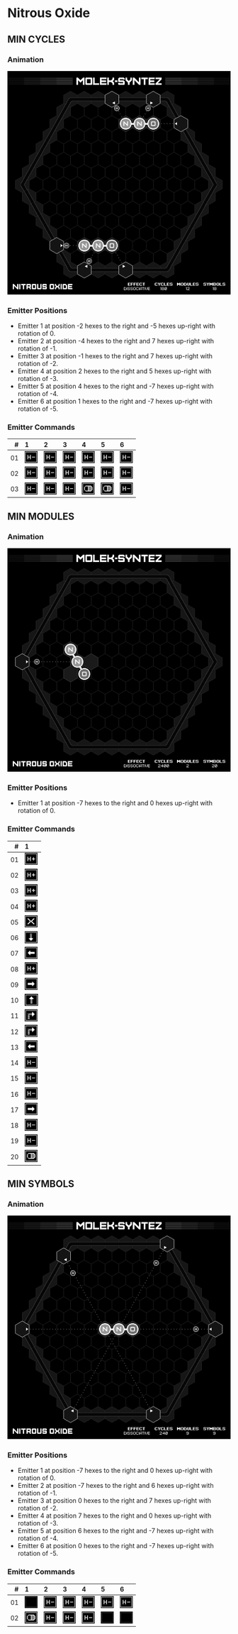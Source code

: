 # Nitrous Oxide

## MIN CYCLES

### Animation

![Solution](./../gifs/03/MIN_CYCLES.gif)

### Emitter Positions

- Emitter 1 at position -2 hexes to the right and -5 hexes up-right with rotation of 0.
- Emitter 2 at position -4 hexes to the right and 7 hexes up-right with rotation of -1.
- Emitter 3 at position -1 hexes to the right and 7 hexes up-right with rotation of -2.
- Emitter 4 at position 2 hexes to the right and 5 hexes up-right with rotation of -3.
- Emitter 5 at position 4 hexes to the right and -7 hexes up-right with rotation of -4.
- Emitter 6 at position 1 hexes to the right and -7 hexes up-right with rotation of -5.

### Emitter Commands

|  # |                                                                 1 |                                                                 2 |                                                                 3 |                                                                 4 |                                                                 5 |                                                                 6 |
|---:|:------------------------------------------------------------------|:------------------------------------------------------------------|:------------------------------------------------------------------|:------------------------------------------------------------------|:------------------------------------------------------------------|:------------------------------------------------------------------|
| 01 | ![REMOVE_H_ATOM](./../instructions/REMOVE_H_ATOM.png)             | ![REMOVE_H_ATOM](./../instructions/REMOVE_H_ATOM.png)             | ![REMOVE_H_ATOM](./../instructions/REMOVE_H_ATOM.png)             | ![REMOVE_H_ATOM](./../instructions/REMOVE_H_ATOM.png)             | ![REMOVE_H_ATOM](./../instructions/REMOVE_H_ATOM.png)             | ![REMOVE_H_ATOM](./../instructions/REMOVE_H_ATOM.png)             |
| 02 | ![REMOVE_H_ATOM](./../instructions/REMOVE_H_ATOM.png)             | ![REMOVE_H_ATOM](./../instructions/REMOVE_H_ATOM.png)             | ![REMOVE_H_ATOM](./../instructions/REMOVE_H_ATOM.png)             | ![REMOVE_H_ATOM](./../instructions/REMOVE_H_ATOM.png)             | ![REMOVE_H_ATOM](./../instructions/REMOVE_H_ATOM.png)             | ![REMOVE_H_ATOM](./../instructions/REMOVE_H_ATOM.png)             |
| 03 | ![REMOVE_H_ATOM](./../instructions/REMOVE_H_ATOM.png)             | ![REMOVE_H_ATOM](./../instructions/REMOVE_H_ATOM.png)             | ![REMOVE_H_ATOM](./../instructions/REMOVE_H_ATOM.png)             | ![OUTPUT_TARGET](./../instructions/OUTPUT_TARGET.png)             | ![OUTPUT_TARGET](./../instructions/OUTPUT_TARGET.png)             | ![REMOVE_H_ATOM](./../instructions/REMOVE_H_ATOM.png)             |

## MIN MODULES

### Animation

![Solution](./../gifs/03/MIN_MODULES.gif)

### Emitter Positions

- Emitter 1 at position -7 hexes to the right and 0 hexes up-right with rotation of 0.

### Emitter Commands

|  # |                                                                 1 |
|---:|:------------------------------------------------------------------|
| 01 | ![ADD_H_ATOM](./../instructions/ADD_H_ATOM.png)                   |
| 02 | ![ADD_H_ATOM](./../instructions/ADD_H_ATOM.png)                   |
| 03 | ![ADD_H_ATOM](./../instructions/ADD_H_ATOM.png)                   |
| 04 | ![ADD_H_ATOM](./../instructions/ADD_H_ATOM.png)                   |
| 05 | ![TRASH_TARGET](./../instructions/TRASH_TARGET.png)               |
| 06 | ![PULL_TARGET](./../instructions/PULL_TARGET.png)                 |
| 07 | ![SLIDE_EMITTER_LEFT](./../instructions/SLIDE_EMITTER_LEFT.png)   |
| 08 | ![ADD_H_ATOM](./../instructions/ADD_H_ATOM.png)                   |
| 09 | ![SLIDE_EMITTER_RIGHT](./../instructions/SLIDE_EMITTER_RIGHT.png) |
| 10 | ![PUSH_TARGET](./../instructions/PUSH_TARGET.png)                 |
| 11 | ![ROTATE_TARGET_CW](./../instructions/ROTATE_TARGET_CW.png)       |
| 12 | ![ROTATE_TARGET_CW](./../instructions/ROTATE_TARGET_CW.png)       |
| 13 | ![SLIDE_EMITTER_LEFT](./../instructions/SLIDE_EMITTER_LEFT.png)   |
| 14 | ![REMOVE_H_ATOM](./../instructions/REMOVE_H_ATOM.png)             |
| 15 | ![REMOVE_H_ATOM](./../instructions/REMOVE_H_ATOM.png)             |
| 16 | ![REMOVE_H_ATOM](./../instructions/REMOVE_H_ATOM.png)             |
| 17 | ![SLIDE_EMITTER_RIGHT](./../instructions/SLIDE_EMITTER_RIGHT.png) |
| 18 | ![REMOVE_H_ATOM](./../instructions/REMOVE_H_ATOM.png)             |
| 19 | ![REMOVE_H_ATOM](./../instructions/REMOVE_H_ATOM.png)             |
| 20 | ![OUTPUT_TARGET](./../instructions/OUTPUT_TARGET.png)             |

## MIN SYMBOLS

### Animation

![Solution](./../gifs/03/MIN_SYMBOLS.gif)

### Emitter Positions

- Emitter 1 at position -7 hexes to the right and 0 hexes up-right with rotation of 0.
- Emitter 2 at position -7 hexes to the right and 6 hexes up-right with rotation of -1.
- Emitter 3 at position 0 hexes to the right and 7 hexes up-right with rotation of -2.
- Emitter 4 at position 7 hexes to the right and 0 hexes up-right with rotation of -3.
- Emitter 5 at position 6 hexes to the right and -7 hexes up-right with rotation of -4.
- Emitter 6 at position 0 hexes to the right and -7 hexes up-right with rotation of -5.

### Emitter Commands

|  # |                                                                 1 |                                                                 2 |                                                                 3 |                                                                 4 |                                                                 5 |                                                                 6 |
|---:|:------------------------------------------------------------------|:------------------------------------------------------------------|:------------------------------------------------------------------|:------------------------------------------------------------------|:------------------------------------------------------------------|:------------------------------------------------------------------|
| 01 | ![NONE](./../instructions/NONE.png)                               | ![REMOVE_H_ATOM](./../instructions/REMOVE_H_ATOM.png)             | ![REMOVE_H_ATOM](./../instructions/REMOVE_H_ATOM.png)             | ![REMOVE_H_ATOM](./../instructions/REMOVE_H_ATOM.png)             | ![REMOVE_H_ATOM](./../instructions/REMOVE_H_ATOM.png)             | ![REMOVE_H_ATOM](./../instructions/REMOVE_H_ATOM.png)             |
| 02 | ![OUTPUT_TARGET](./../instructions/OUTPUT_TARGET.png)             | ![REMOVE_H_ATOM](./../instructions/REMOVE_H_ATOM.png)             | ![REMOVE_H_ATOM](./../instructions/REMOVE_H_ATOM.png)             | ![REMOVE_H_ATOM](./../instructions/REMOVE_H_ATOM.png)             | ![NONE](./../instructions/NONE.png)                               | ![NONE](./../instructions/NONE.png)                               |


